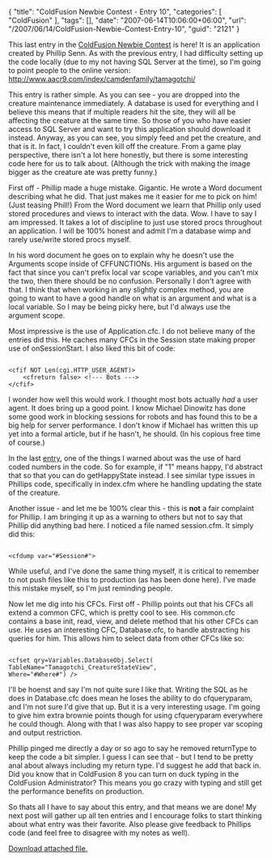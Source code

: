 {
	"title": "ColdFusion Newbie Contest - Entry 10",
	"categories": [
		"ColdFusion"
	],
	"tags": [],
	"date": "2007-06-14T10:06:00+06:00",
	"url": "/2007/06/14/ColdFusion-Newbie-Contest-Entry-10",
	"guid": "2121"
}

This last entry in the <a href="http://www.raymondcamden.com/index.cfm/2007/4/16/ColdFusion-Newbie-Contest-Announced--Monster-Maker">ColdFusion Newbie Contest</a> is here! It is an application created by Phillip Senn. As with the previous entry, I had difficulty setting up the code locally (due to my not having SQL Server at the time), so I'm going to point people to the online version: <a href="http://www.aacr9.com/index/camdenfamily/tamagotchi/">http://www.aacr9.com/index/camdenfamily/tamagotchi/</a>
<!--more-->
This entry is rather simple. As you can see - you are dropped into the creature maintenance immediately. A database is used for everything and I believe this means that if multiple readers hit the site, they will all be affecting the creature at the same time. So those of you who have easier access to SQL Server and want to try this application should download it instead. Anyway, as you can see, you simply feed and pet the creature, and that is it. In fact, I couldn't even kill off the creature. From a game play perspective, there isn't a lot here honestly, but there is some interesting code here for us to talk about. (Although the trick with making the image bigger as the creature ate was pretty funny.)

First off - Phillip made a huge mistake. Gigantic. He wrote a Word document describing what he did. That just makes me it easier for me to pick on him! (Just teasing Phill!) From the Word document we learn that Phillip only used stored procedures and views to interact with the data. Wow. I have to say I am impressed. It takes a lot of discipline to just use stored procs throughout an application. I will be 100% honest and admit I'm a database wimp and rarely use/write stored procs myself. 

In his word document he goes on to explain why he doesn't use the Arguments scope inside of CFFUNCTIONs. His argument is based on the fact that since you can't prefix local var scope variables, and you can't mix the two, then there should be no confusion. Personally I don't agree with that. I think that when working in any slightly complex method, you are going to want to have a good handle on what is an argument and what is a local variable. So I may be being picky here, but I'd always use the argument scope.

Most impressive is the use of Application.cfc. I do not believe many of the entries did this. He caches many CFCs in the Session state making proper use of onSessionStart. I also liked this bit of code:

<code>
&lt;cfif NOT Len(cgi.HTTP_USER_AGENT)&gt;
	&lt;cfreturn false&gt; &lt;!--- Bots ---&gt;
&lt;/cfif&gt;
</code>

I wonder how well this would work. I thought most bots actually <i>had</i> a user agent. It does bring up a good point. I know Michael Dinowitz has done some good work in blocking sessions for robots and has found this to be a big help for server performance. I don't know if Michael has written this up yet into a formal article, but if he hasn't, he should. (In his copious free time of course.)

In the last <a href="http://www.coldfusionjedi.com/index.cfm/2007/6/13/ColdFusion-Newbie-Contest--Entry-9">entry</a>, one of the things I warned about was the use of hard coded numbers in the code. So for example, if "1" means happy, I'd abstract that so that you can do getHappyState instead. I see similar type issues in Phillips code, specifically in index.cfm where he handling updating the state of the creature.

Another issue - and let me be 100% clear this - this is <b>not</b> a fair complaint for Phillip. I am bringing it up as a warning to others but not to say that Phillip did anything bad here. I noticed a file named session.cfm. It simply did this:

<code>
&lt;cfdump var="#Session#"&gt;
</code>

While useful, and I've done the same thing myself, it is critical to remember to not push files like this to production (as has been done here). I've made this mistake myself, so I'm just reminding people. 

Now let me dig into his CFCs. First off - Phillip points out that his CFCs all extend a common CFC, which is pretty cool to see. His common.cfc contains a base init, read, view, and delete method that his other CFCs can use. He uses an interesting CFC, Database.cfc, to handle abstracting his queries for him. This allows him to select data from other CFCs like so:

<code>
&lt;cfset qry=Variables.DatabaseObj.Select(
TableName="Tamagotchi_CreatureStateView",
Where="#Where#") /&gt;
</code>

I'll be hoenst and say I'm not quite sure I like that. Writing the SQL as he does in Database.cfc does mean he loses the ability to do cfqueryparam, and I'm not sure I'd give that up. But it is a very interesting usage. I'm going to give him extra brownie points though for using cfqueryparam everywhere he could though. Along with that I was also happy to see proper var scoping and output restriction. 

Phillip pinged me directly a day or so ago to say he removed returnType to keep the code a bit simpler. I guess I can see that - but I tend to be pretty anal about always including my return type. I'd suggest he add that back in. Did you know that in ColdFusion 8 you can turn on duck typing in the ColdFusion Administrator? This means you go crazy with typing and still get the performance benefits on production.

So thats all I have to say about this entry, and that means we are done! My next post will gather up all ten entries and I encourage folks to start thinking about what entry was their favorite. Also please give feedback to Phillips code (and feel free to disagree with my notes as well).<p><a href='enclosures/C%3A%5Chosts%5Cwww%2Ecoldfusionjedi%2Ecom%5Cenclosures%2FTamagotchi%2Ezip'>Download attached file.</a></p>